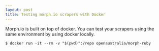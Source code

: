```yaml
---
layout: post
title: Testing morph.io scrapers with Docker
---
```


Morph.io is built on top of docker. You can test your scrapers using the same environment by using docker locally.

    $ docker run -it --rm -v "$(pwd)":/repo openaustralia/morph-ruby
